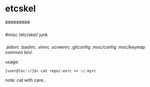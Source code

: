 # etcskel
#########

###
#misc /etc/skel/ junk
###
.aldorc
.bashrc
.vimrc
.screenrc
.gitconfig
.moc/config
.moc/keymap
common bin/*.*

usage:
```
[user@loc:~/]$> cat repo/.exrc >> ~/.myrc
```

note: cat with care..
